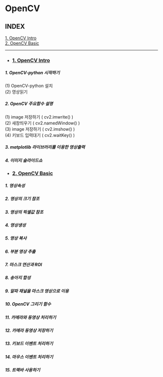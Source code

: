 # OpenCV
## INDEX
[1. OpenCV Intro](#1-opencv-intro)   
[2. OpenCV Basic](#2-opencv-basic)


---

* ### [1. OpenCV Intro](https://github.com/ejcho3792/TIL/blob/master/opencv/Ch_1_OpenCV_intro.ipynb)   
##### 1. OpenCV-python 시작하기   
(1) OpenCV-python 설치   
(2) 영상읽기   
##### 2. OpenCV 주요함수 설명   
(1) image 저장하기 ( cv2.imwrite() )   
(2) 새창띄우기 ( cv2.namedWindow() )   
(3) image 저장하기 ( cv2.imshow() )   
(4) 키보드 입력대기 ( cv2.waitKey() )   
##### 3. matplotlib 라이브러리를 이용한 영상출력   
##### 4. 이미지 슬라이드쇼   

* ### [2. OpenCV Basic](https://github.com/ejcho3792/TIL/blob/master/opencv/Ch_2_OpenCV_basic.ipynb)   
##### 1. 영상속성   
##### 2. 영상의 크기 참조    
##### 3. 영상의 픽셀값 참조   
##### 4. 영상생성   
##### 5. 영상 복사   
##### 6. 부분 영상 추출   
##### 7. 마스크 연산과 ROI   
##### 8. 송아지 합성   
##### 9. 알파 채널을 마스크 영상으로 이용   
##### 10. OpenCV 그리기 함수   
##### 11. 카메라와 동영상 처리하기   
##### 12. 카메라 동영상 저장하기   
##### 13. 키보드 이벤트 처리하기   
##### 14. 마우스 이벤트 처리하기   
##### 15. 트랙바 사용하기   





##### 
##### 
##### 
##### 


